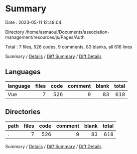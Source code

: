 # Summary

Date : 2023-05-11 12:48:04

Directory /home/asmaoui/Documents/association-management/resources/js/Pages/Auth

Total : 7 files,  526 codes, 9 comments, 83 blanks, all 618 lines

Summary / [Details](details.md) / [Diff Summary](diff.md) / [Diff Details](diff-details.md)

## Languages
| language | files | code | comment | blank | total |
| :--- | ---: | ---: | ---: | ---: | ---: |
| Vue | 7 | 526 | 9 | 83 | 618 |

## Directories
| path | files | code | comment | blank | total |
| :--- | ---: | ---: | ---: | ---: | ---: |
| . | 7 | 526 | 9 | 83 | 618 |

Summary / [Details](details.md) / [Diff Summary](diff.md) / [Diff Details](diff-details.md)